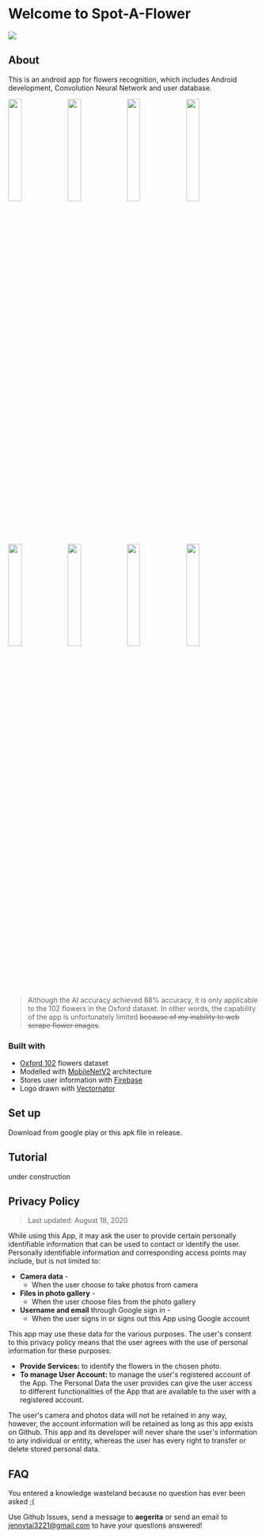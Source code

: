 
# Welcome to Spot-A-Flower
<img src="https://user-images.githubusercontent.com/56517153/90453605-10981880-e0bf-11ea-8c11-ff1ae57f88e0.png"> </img>

## About

This is an android app for flowers recognition, which includes Android development, Convolution Neural Network and user database.

<img  src="https://user-images.githubusercontent.com/56517153/90452604-91094a00-e0bc-11ea-8587-18f2a671321c.png"  width="23%"></img>  <img  src="https://user-images.githubusercontent.com/56517153/90452609-96ff2b00-e0bc-11ea-9e15-745c681040c2.png"  width="23%"></img>  <img  src="https://user-images.githubusercontent.com/56517153/90452618-9cf50c00-e0bc-11ea-89a0-e79d3ac781e5.png"  width="23%"></img>  <img  src="https://user-images.githubusercontent.com/56517153/90452623-9f576600-e0bc-11ea-8126-c8af1d375a83.png"  width="23%"></img>  <img  src="https://user-images.githubusercontent.com/56517153/90452868-2573ac80-e0bd-11ea-95ef-36cf37508dea.png"  width="23%"></img>  <img  src="https://user-images.githubusercontent.com/56517153/90453034-8d29f780-e0bd-11ea-9e26-d2f5f989505f.png"  width="23%"></img>  <img  src="https://user-images.githubusercontent.com/56517153/90452633-a41c1a00-e0bc-11ea-8369-5d4c15ea901f.png"  width="23%"></img>  <img  src="https://user-images.githubusercontent.com/56517153/90452983-72578300-e0bd-11ea-9345-3c611d6bb3b7.png"  width="23%"></img>

> Although the AI accuracy achieved 88% accuracy, it is only applicable
> to the 102 flowers in the Oxford dataset.  In other words, the
> capability of the app is unfortunately limited ~~because of my
> inability to web scrape flower images~~.

### Built with

-  [Oxford 102](https://www.robots.ox.ac.uk/~vgg/data/flowers/102/) flowers dataset
- Modelled with <u>MobileNetV2</u> architecture </u>
- Stores user information with <u> Firebase </u>
- Logo drawn with <u> Vectornator </u>


## Set up

Download from google play or this apk file in release. 

## Tutorial

under construction

## Privacy Policy

>Last updated: August 18, 2020

While using this App, it may ask the user to provide certain personally identifiable information that can be used to contact or identify the user. Personally identifiable information and corresponding access points may include, but is not limited to:

 - **Camera data** - 
	 - When the user choose to take photos from camera
 - **Files in photo gallery** - 
	 - When the user choose files from the photo gallery 
 - **Username and email** through Google sign in - 
	 - When the user signs in or signs out this App using Google account

This app may use these data for the various purposes. The user's consent to this privacy policy means that the user agrees with the use of personal information for these purposes: 

 - **Provide Services:** to identify the flowers in the chosen photo. 
 - **To manage User Account:** to manage the user's registered account of the App. The Personal Data the user provides can give the user access to different functionalities of the App that are available to the user with a registered account.

The user's camera and photos data will not be retained in any way, however, the account information will be retained as long as this app exists on Github. 
This app and its developer will never share the user's information to any individual or entity, whereas the user has every right to transfer or delete stored personal data. 

## FAQ

You entered a knowledge wasteland because no question has ever been asked ;(

Use Github Issues, send a message to **aegerita** or send an email to jennytai3221@gmail.com to have your questions answered!
